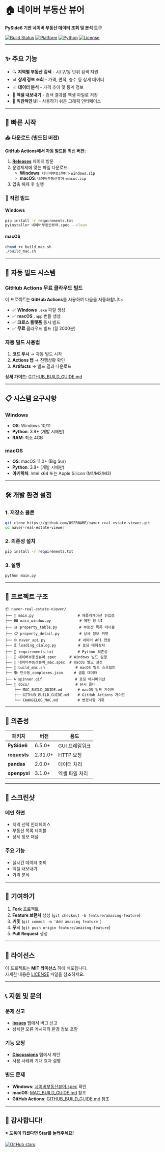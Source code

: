 # 🏠 네이버 부동산 뷰어

**PySide6 기반 네이버 부동산 데이터 조회 및 분석 도구**

[![Build Status](../../actions/workflows/build.yml/badge.svg)](../../actions/workflows/build.yml)
[![Platform](https://img.shields.io/badge/platform-Windows%20%7C%20macOS-blue)](https://github.com)
[![Python](https://img.shields.io/badge/python-3.8%2B-green)](https://python.org)
[![License](https://img.shields.io/badge/license-MIT-orange)](LICENSE)

---

## ✨ 주요 기능

- 🔍 **지역별 부동산 검색** - 시/구/동 단위 검색 지원
- 📊 **상세 정보 조회** - 가격, 면적, 층수 등 상세 데이터
- 📈 **데이터 분석** - 가격 추이 및 통계 정보
- 💾 **엑셀 내보내기** - 검색 결과를 엑셀 파일로 저장
- 🎨 **직관적인 UI** - 사용하기 쉬운 그래픽 인터페이스

---

## 🚀 빠른 시작

### 📥 다운로드 (빌드된 버전)

**GitHub Actions에서 자동 빌드된 최신 버전:**

1. [**Releases**](../../releases) 페이지 방문
2. 운영체제에 맞는 파일 다운로드:
   - **Windows**: `네이버부동산뷰어-windows.zip`
   - **macOS**: `네이버부동산뷰어-macos.zip`
3. 압축 해제 후 실행

### 🔨 직접 빌드

#### Windows
```bash
pip install -r requirements.txt
pyinstaller 네이버부동산뷰어.spec --clean
```

#### macOS
```bash
chmod +x build_mac.sh
./build_mac.sh
```

---

## 🤖 자동 빌드 시스템

### GitHub Actions 무료 클라우드 빌드

이 프로젝트는 **GitHub Actions**를 사용하여 다음을 자동화합니다:

- ✅ **Windows** `.exe` 파일 생성
- ✅ **macOS** `.app` 번들 생성  
- ✅ **크로스 플랫폼** 동시 빌드
- ✅ **무료** 클라우드 빌드 (월 2000분)

### 자동 빌드 사용법

1. **코드 푸시** → 자동 빌드 시작
2. **Actions 탭** → 진행상황 확인
3. **Artifacts** → 빌드 결과 다운로드

**상세 가이드**: [GITHUB_BUILD_GUIDE.md](GITHUB_BUILD_GUIDE.md)

---

## 📋 시스템 요구사항

### Windows
- **OS**: Windows 10/11
- **Python**: 3.8+ (개발 시에만)
- **RAM**: 최소 4GB

### macOS  
- **OS**: macOS 11.0+ (Big Sur)
- **Python**: 3.8+ (개발 시에만)
- **아키텍처**: Intel x64 또는 Apple Silicon (M1/M2/M3)

---

## 🛠️ 개발 환경 설정

### 1. 저장소 클론
```bash
git clone https://github.com/USERNAME/naver-real-estate-viewer.git
cd naver-real-estate-viewer
```

### 2. 의존성 설치
```bash
pip install -r requirements.txt
```

### 3. 실행
```bash
python main.py
```

---

## 📁 프로젝트 구조

```
📦 naver-real-estate-viewer/
├── 🐍 main.py                    # 애플리케이션 진입점
├── 🖼️ main_window.py             # 메인 창 UI
├── 📊 property_table.py          # 부동산 목록 테이블
├── 📋 property_detail.py         # 상세 정보 위젯
├── 🌐 naver_api.py               # 네이버 API 연동
├── ⏳ loading_dialog.py          # 로딩 대화상자
├── 📄 requirements.txt           # Python 의존성
├── 🔧 네이버부동산뷰어.spec      # Windows 빌드 설정
├── 🍎 네이버부동산뷰어_mac.spec  # macOS 빌드 설정
├── 🚀 build_mac.sh              # macOS 빌드 스크립트
├── 📚 연수동_complexes.json     # 샘플 데이터
├── 🌀 spinner.gif               # 로딩 애니메이션
└── 📖 docs/                     # 문서 폴더
    ├── MAC_BUILD_GUIDE.md       # macOS 빌드 가이드
    ├── GITHUB_BUILD_GUIDE.md    # GitHub Actions 가이드
    └── CHANGELOG_MAC.md         # 변경사항 기록
```

---

## 🔧 의존성

| 패키지 | 버전 | 용도 |
|--------|------|------|
| **PySide6** | 6.5.0+ | GUI 프레임워크 |
| **requests** | 2.31.0+ | HTTP 요청 |
| **pandas** | 2.0.0+ | 데이터 처리 |
| **openpyxl** | 3.1.0+ | 엑셀 파일 처리 |

---

## 📸 스크린샷

### 메인 화면
- 지역 선택 인터페이스
- 부동산 목록 테이블
- 상세 정보 패널

### 주요 기능
- 실시간 데이터 조회
- 엑셀 내보내기
- 가격 분석

---

## 🤝 기여하기

1. **Fork** 프로젝트
2. **Feature 브랜치** 생성 (`git checkout -b feature/amazing-feature`)
3. **커밋** (`git commit -m 'Add amazing feature'`)
4. **푸시** (`git push origin feature/amazing-feature`)
5. **Pull Request** 생성

---

## 📄 라이선스

이 프로젝트는 **MIT 라이선스** 하에 배포됩니다.  
자세한 내용은 [LICENSE](LICENSE) 파일을 참조하세요.

---

## 📞 지원 및 문의

### 문제 신고
- [**Issues**](../../issues) 탭에서 버그 신고
- 상세한 오류 메시지와 환경 정보 포함

### 기능 요청
- [**Discussions**](../../discussions) 탭에서 제안
- 사용 사례와 기대 효과 설명

### 빌드 문제
- **Windows**: [네이버부동산뷰어.spec](네이버부동산뷰어.spec) 확인
- **macOS**: [MAC_BUILD_GUIDE.md](MAC_BUILD_GUIDE.md) 참조
- **GitHub Actions**: [GITHUB_BUILD_GUIDE.md](GITHUB_BUILD_GUIDE.md) 참조

---

## 🎉 감사합니다!

**⭐ 도움이 되셨다면 Star를 눌러주세요!**

[![GitHub stars](https://img.shields.io/github/stars/USERNAME/REPOSITORY.svg?style=social)](../../stargazers) 